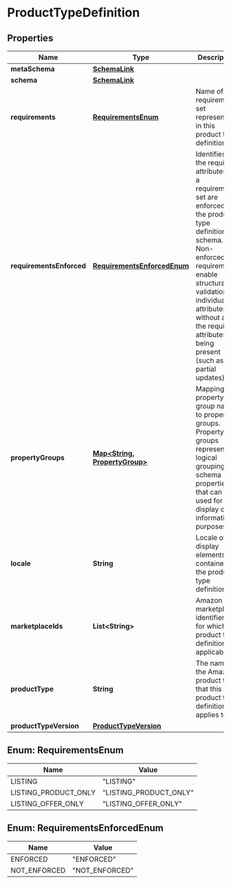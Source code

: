 # ProductTypeDefinition

## Properties
Name | Type | Description | Notes
------------ | ------------- | ------------- | -------------
**metaSchema** | [**SchemaLink**](SchemaLink.md) |  |  [optional]
**schema** | [**SchemaLink**](SchemaLink.md) |  | 
**requirements** | [**RequirementsEnum**](#RequirementsEnum) | Name of the requirements set represented in this product type definition. | 
**requirementsEnforced** | [**RequirementsEnforcedEnum**](#RequirementsEnforcedEnum) | Identifies if the required attributes for a requirements set are enforced by the product type definition schema. Non-enforced requirements enable structural validation of individual attributes without all of the required attributes being present (such as for partial updates). | 
**propertyGroups** | [**Map&lt;String, PropertyGroup&gt;**](PropertyGroup.md) | Mapping of property group names to property groups. Property groups represent logical groupings of schema properties that can be used for display or informational purposes. | 
**locale** | **String** | Locale of the display elements contained in the product type definition. | 
**marketplaceIds** | **List&lt;String&gt;** | Amazon marketplace identifiers for which the product type definition is applicable. | 
**productType** | **String** | The name of the Amazon product type that this product type definition applies to. | 
**productTypeVersion** | [**ProductTypeVersion**](ProductTypeVersion.md) |  | 

<a name="RequirementsEnum"></a>
## Enum: RequirementsEnum
Name | Value
---- | -----
LISTING | &quot;LISTING&quot;
LISTING_PRODUCT_ONLY | &quot;LISTING_PRODUCT_ONLY&quot;
LISTING_OFFER_ONLY | &quot;LISTING_OFFER_ONLY&quot;

<a name="RequirementsEnforcedEnum"></a>
## Enum: RequirementsEnforcedEnum
Name | Value
---- | -----
ENFORCED | &quot;ENFORCED&quot;
NOT_ENFORCED | &quot;NOT_ENFORCED&quot;
